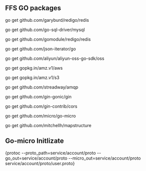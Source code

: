 ## FFS GO packages

go get github.com/garyburd/redigo/redis

go get github.com/go-sql-driver/mysql

go get github.com/gomodule/redigo/redis

go get github.com/json-iterator/go

go get github.com/aliyun/aliyun-oss-go-sdk/oss

go get gopkg.in/amz.v1/aws

go get gopkg.in/amz.v1/s3

go get github.com/streadway/amqp

go get github.com/gin-gonic/gin

go get github.com/gin-contrib/cors

go get github.com/micro/go-micro

go get github.com/mitchellh/mapstructure

## Go-micro Initlizate 

{protoc --proto_path=service/account/proto --go_out=service/account/proto --micro_out=service/account/proto service/account/proto/user.proto}
